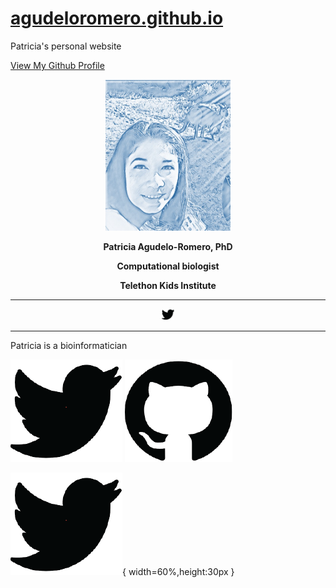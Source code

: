 # [agudeloromero.github.io](https://github.com/agudeloromero)
Patricia's personal website

[View My Github Profile](https://github.com/agudeloromero)



<p align="center">
  <img width="200" src="Patricia_photo_blue.jpg" alt="">
</p>

<p align="center"> <strong> Patricia Agudelo-Romero, PhD </strong></p>
 
<p align="center"> <strong> Computational biologist </strong></p>

<p align="center"> <strong> Telethon Kids Institute </strong></p>

***

<p align="center">
  <img width="20"  href="https://twitter.com/p_agudeloromero" src="https://github.com/agudeloromero/agudeloromero.github.io/blob/pics/twitter_p.png">
</p>


***

Patricia is a bioinformatician


![alt text][1.1]
![alt text][2.1]

[1.1]:https://github.com/agudeloromero/agudeloromero.github.io/blob/pics/twitter_p.png
[2.1]:https://github.com/agudeloromero/agudeloromero.github.io/blob/pics/github_p.png

[1]: https://twitter.com/p_agudeloromero
[2]: https://github.com/agudeloromero



[![logo](https://github.com/agudeloromero/agudeloromero.github.io/blob/pics/twitter_p.png)](https://twitter.com/p_agudeloromero){ width=60%,height:30px }


